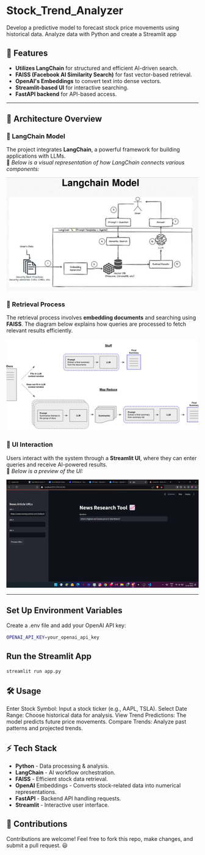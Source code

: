 # Stock_Trend_Analyzer
Develop a predictive model to forecast stock price movements using historical data. Analyze data with Python and create a Streamlit app

## 🚀 Features

- **Utilizes LangChain** for structured and efficient AI-driven search.
- **FAISS (Facebook AI Similarity Search)** for fast vector-based retrieval.
- **OpenAI's Embeddings** to convert text into dense vectors.
- **Streamlit-based UI** for interactive searching.
- **FastAPI backend** for API-based access.

- ---

## 📌 Architecture Overview

### 🔹 LangChain Model
The project integrates **LangChain**, a powerful framework for building applications with LLMs.  
📌 *Below is a visual representation of how LangChain connects various components:*  

![LangChain Model](https://github.com/harishhgowda/Stock_Trend_Analyzer/blob/main/images/LangChainModel.png)

### 🔹 Retrieval Process
The retrieval process involves **embedding documents** and searching using **FAISS**. The diagram below explains how queries are processed to fetch relevant results efficiently.  

![Retrieval Process](https://github.com/harishhgowda/Stock_Trend_Analyzer/blob/main/images/Retrieval.png)

### 🔹 UI Interaction
Users interact with the system through a **Streamlit UI**, where they can enter queries and receive AI-powered results.  
📌 *Below is a preview of the UI:*  

![UI Screenshot](https://github.com/harishhgowda/Stock_Trend_Analyzer/blob/main/images/Streamlit_UI.png)

---
##  Set Up Environment Variables
Create a .env file and add your OpenAI API key:
```bash
OPENAI_API_KEY=your_openai_api_key
```
## Run the Streamlit App
```bash
streamlit run app.py
```
## 🛠 Usage
Enter Stock Symbol: Input a stock ticker (e.g., AAPL, TSLA).
Select Date Range: Choose historical data for analysis.
View Trend Predictions: The model predicts future price movements.
Compare Trends: Analyze past patterns and projected trends.

## ⚡ Tech Stack
- **Python** - Data processing & analysis.
- **LangChain** - AI workflow orchestration.
- **FAISS** - Efficient stock data retrieval.
- **OpenAI** Embeddings - Converts stock-related data into numerical representations.
- **FastAPI** - Backend API handling requests.
- **Streamlit** - Interactive user interface.

## 🎯 Contributions
Contributions are welcome! Feel free to fork this repo, make changes, and submit a pull request. 😃
